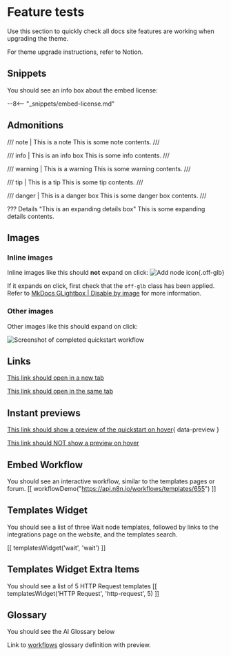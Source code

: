 # Feature tests

Use this section to quickly check all docs site features are working when upgrading the theme.

For theme upgrade instructions, refer to Notion.

## Snippets

You should see an info box about the embed license:

--8<-- "_snippets/embed-license.md"

## Admonitions

/// note | This is a note
This is some note contents.
///

/// info | This is an info box
This is some info contents.
///

/// warning | This is a warning
This is some warning contents.
///

/// tip | This is a tip
This is some tip contents.
///

/// danger | This is a danger box
This is some danger box contents.
///

??? Details "This is an expanding details box"
	This is some expanding details contents.

## Images

### Inline images

Inline images like this should **not** expand on click: <span class="inline-image">![Add node icon](/_images/try-it-out/add-node-small.png){.off-glb}</span>

If it expands on click, first check that the `off-glb` class has been applied. Refer to [MkDocs GLightbox | Disable by image](https://blueswen.github.io/mkdocs-glightbox/disable/image/) for more information.

### Other images

Other images like this should expand on click:

![Screenshot of completed quickstart workflow](/_images/try-it-out/tutorial-first.png)

## Links

[This link should open in a new tab](https://example.com/)

[This link should open in the same tab](/try-it-out/quickstart.md)

## Instant previews

[This link should show a preview of the quickstart on hover](/try-it-out/quickstart.md){ data-preview }

[This link should NOT show a preview on hover](/try-it-out/quickstart.md)

## Embed Workflow

You should see an interactive workflow, similar to the templates pages or forum.
[[ workflowDemo("https://api.n8n.io/workflows/templates/655") ]]

## Templates Widget

You should see a list of three Wait node templates, followed by links to the integrations page on the website, and the templates search.
<!-- see https://www.notion.so/n8n/Pull-in-templates-for-the-integrations-pages-37c716837b804d30a33b47475f6e3780 -->
[[ templatesWidget('wait', 'wait') ]]

## Templates Widget Extra Items

You should see a list of 5 HTTP Request templates
[[ templatesWidget('HTTP Request', 'http-request', 5) ]]

## Glossary

You should see the AI Glossary below



Link to [workflows](/glossary.md#workflow-n8n) glossary definition with preview.
